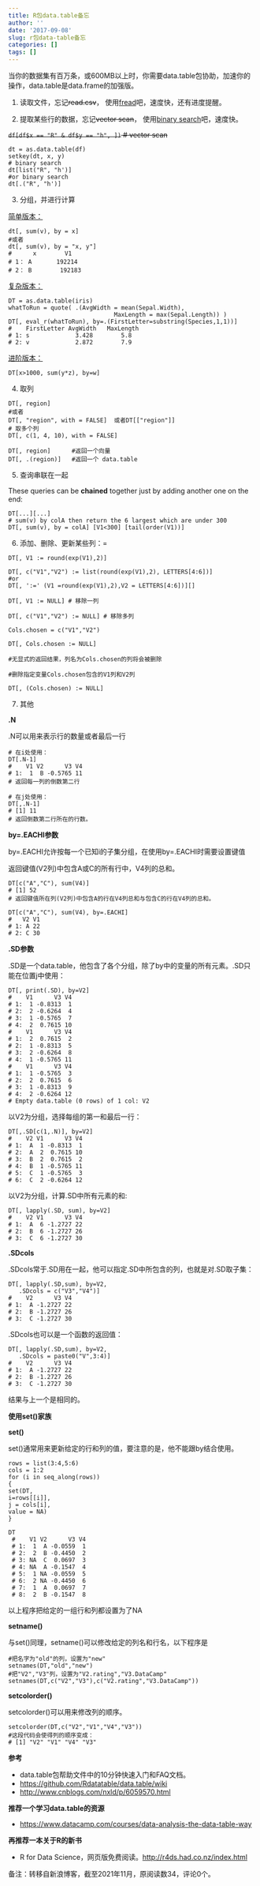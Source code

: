 ```yaml
---
title: R包data.table备忘
author: ''
date: '2017-09-08'
slug: r包data-table备忘
categories: []
tags: []
---
```


当你的数据集有百万条，或600MB以上时，你需要data.table包协助，加速你的操作，data.table是data.frame的加强版。

1. 读取文件，忘记~~read.csv~~， 使用<u>fread</u>吧，速度快，还有进度提醒。

2. 提取某些行的数据，忘记~~vector scan~~， 使用<u>binary search</u>吧，速度快。

~~`df[df$x == "R" & df$y == "h", ])`    # vector scan~~

```{r}
dt = as.data.table(df)
setkey(dt, x, y)
# binary search
dt[list("R", "h')]          
#or binary search
dt[.("R", "h')]             
```
3. 分组，并进行计算

<u>简单版本：</u>
```{r}
dt[, sum(v), by = x]  
#或者
dt[, sum(v), by = "x, y"]
#      x        V1
# 1： A       192214
# 2： B        192183
```
<u>复杂版本：</u>
```{r}
DT = as.data.table(iris)
whatToRun = quote( .(AvgWidth = mean(Sepal.Width),
                              MaxLength = max(Sepal.Length)) )
DT[, eval_r(whatToRun), by=.(FirstLetter=substring(Species,1,1))]
#    FirstLetter AvgWidth   MaxLength
# 1: s             3.428        5.8
# 2: v             2.872        7.9
```
<u>进阶版本：</u>
```{r}
DT[x>1000, sum(y*z), by=w]
```
4. 取列
```{r}
DT[, region]  
#或者
DT[, "region", with = FALSE]  或者DT[["region"]]
# 取多个列
DT[, c(1, 4, 10), with = FALSE]

DT[, region]      #返回一个向量
DT[, .(region)]   #返回一个 data.table
```

5. 查询串联在一起

These queries can be **chained** together just by adding another one on the end:
```{r}
DT[...][...]
# sum(v) by colA then return the 6 largest which are under 300
DT[, sum(v), by = colA] [V1<300] [tail(order(V1))]
```
6. 添加、删除、更新某些列：=
```{r}
DT[, V1 := round(exp(V1),2)]

DT[, c("V1","V2") := list(round(exp(V1),2), LETTERS[4:6])] 
#or
DT[, ':=' (V1 =round(exp(V1),2),V2 = LETTERS[4:6])][]

DT[, V1 := NULL] # 移除一列

DT[, c("V1","V2") := NULL] # 移除多列

Cols.chosen = c("V1","V2")

DT[, Cols.chosen := NULL]

#无显式的返回结果，列名为Cols.chosen的列将会被删除

#删除指定变量Cols.chosen包含的V1列和V2列

DT[, (Cols.chosen) := NULL]
```
7. 其他

**.N**

.N可以用来表示行的数量或者最后一行
```{r}
# 在i处使用：
DT[.N-1]
#    V1 V2      V3 V4
# 1:  1  B -0.5765 11
# 返回每一列的倒数第二行

# 在j处使用：
DT[,.N-1]
# [1] 11
# 返回倒数第二行所在的行数。
```

**by=.EACHI参数**

by=.EACHI允许按每一个已知i的子集分组，在使用by=.EACHI时需要设置键值 

返回键值(V2列)中包含A或C的所有行中，V4列的总和。

```{r}
DT[c("A","C"), sum(V4)]
# [1] 52
# 返回键值所在列(V2列)中包含A的行在V4列总和与包含C的行在V4列的总和。

DT[c("A","C"), sum(V4), by=.EACHI]
#   V2 V1
# 1: A 22
# 2: C 30
```

**.SD参数**

.SD是一个data.table，他包含了各个分组，除了by中的变量的所有元素。.SD只能在位置j中使用：

```{r}
DT[, print(.SD), by=V2]
#    V1      V3 V4
# 1:  1 -0.8313  1
# 2:  2 -0.6264  4
# 3:  1 -0.5765  7
# 4:  2  0.7615 10
#    V1      V3 V4
# 1:  2  0.7615  2
# 2:  1 -0.8313  5
# 3:  2 -0.6264  8
# 4:  1 -0.5765 11
#    V1      V3 V4
# 1:  1 -0.5765  3
# 2:  2  0.7615  6
# 3:  1 -0.8313  9
# 4:  2 -0.6264 12
# Empty data.table (0 rows) of 1 col: V2
```
以V2为分组，选择每组的第一和最后一行：
```{r}
DT[,.SD[c(1,.N)], by=V2]
#    V2 V1      V3 V4
# 1:  A  1 -0.8313  1
# 2:  A  2  0.7615 10
# 3:  B  2  0.7615  2
# 4:  B  1 -0.5765 11
# 5:  C  1 -0.5765  3
# 6:  C  2 -0.6264 12
```

以V2为分组，计算.SD中所有元素的和:
```{r}
DT[, lapply(.SD, sum), by=V2]
#    V2 V1      V3 V4
# 1:  A  6 -1.2727 22
# 2:  B  6 -1.2727 26
# 3:  C  6 -1.2727 30
```
**.SDcols**

.SDcols常于.SD用在一起，他可以指定.SD中所包含的列，也就是对.SD取子集：

```{r}
DT[, lapply(.SD,sum), by=V2,
   .SDcols = c("V3","V4")]
#    V2      V3 V4
# 1:  A -1.2727 22
# 2:  B -1.2727 26
# 3:  C -1.2727 30
```
.SDcols也可以是一个函数的返回值：

```{r}
DT[, lapply(.SD,sum), by=V2,
   .SDcols = paste0("V",3:4)]
#    V2      V3 V4
# 1:  A -1.2727 22
# 2:  B -1.2727 26
# 3:  C -1.2727 30
```
结果与上一个是相同的。

**使用set()家族**

**set()**

set()通常用来更新给定的行和列的值，要注意的是，他不能跟by结合使用。

```{r}
rows = list(3:4,5:6)
cols = 1:2
for (i in seq_along(rows))
{ 
set(DT,
i=rows[[i]],
j = cols[i],
value = NA) 
}

DT
 #    V1 V2      V3 V4
 # 1:  1  A -0.0559  1
 # 2:  2  B -0.4450  2
 # 3: NA  C  0.0697  3
 # 4: NA  A -0.1547  4
 # 5:  1 NA -0.0559  5
 # 6:  2 NA -0.4450  6
 # 7:  1  A  0.0697  7
 # 8:  2  B -0.1547  8
 ```
以上程序把给定的一组行和列都设置为了NA

**setname()**

与set()同理，setname()可以修改给定的列名和行名，以下程序是

```{r}
#把名字为"old"的列，设置为"new"
setnames(DT,"old","new") 
#把"V2","V3"列，设置为"V2.rating","V3.DataCamp"
setnames(DT,c("V2","V3"),c("V2.rating","V3.DataCamp"))
```

**setcolorder()**

setcolorder()可以用来修改列的顺序。

```{r}
setcolorder(DT,c("V2","V1","V4","V3"))
#这段代码会使得列的顺序变成：
# [1] "V2" "V1" "V4" "V3"
```

**参考**

+ data.table包帮助文件中的10分钟快速入门和FAQ文档。
+ https://github.com/Rdatatable/data.table/wiki  
+ http://www.cnblogs.com/nxld/p/6059570.html 

**推荐一个学习data.table的资源**

+ https://www.datacamp.com/courses/data-analysis-the-data-table-way  


**再推荐一本关于R的新书**   

+ R for Data Science，网页版免费阅读。http://r4ds.had.co.nz/index.html  


备注：转移自新浪博客，截至2021年11月，原阅读数34，评论0个。  
